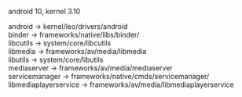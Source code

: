 android 10, kernel 3.10  

android -> kernel/leo/drivers/android  
binder -> frameworks/native/libs/binder/  
libcutils -> system/core/libcutils  
libmedia -> frameworks/av/media/libmedia  
libutils -> system/core/libutils  
mediaserver -> frameworks/av/media/mediaserver  
servicemanager -> frameworks/native/cmds/servicemanager/  
libmediaplayerservice -> frameworks/av/media/libmediaplayerservice  
